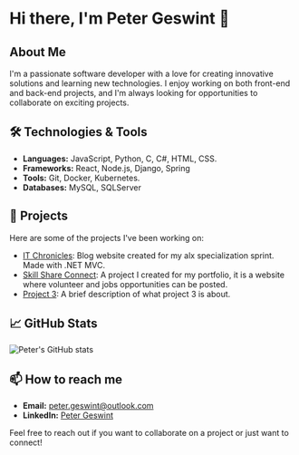 # Hi there, I'm Peter Geswint 👋

## About Me
I'm a passionate software developer with a love for creating innovative solutions and learning new technologies. I enjoy working on both front-end and back-end projects, and I'm always looking for opportunities to collaborate on exciting projects.

## 🛠️ Technologies & Tools
- **Languages:** JavaScript, Python, C, C#, HTML, CSS.
- **Frameworks:** React, Node.js, Django, Spring
- **Tools:** Git, Docker, Kubernetes.
- **Databases:** MySQL, SQLServer

## 🚀 Projects
Here are some of the projects I've been working on:
- [IT Chronicles](https://github.com/peterGeswint/Alx-Portfolio-Project-SkillsShareConnect.git): Blog website created for my alx specialization sprint. Made with .NET MVC.
- [Skill Share Connect](https://github.com/peterGeswint/Alx-Portfolio-Project-SkillsShareConnect.git): A project I created for my portfolio, it is a website where volunteer and jobs opportunities can be posted.
- [Project 3](https://github.com/peterGeswint/project3): A brief description of what project 3 is about.

## 📈 GitHub Stats
![Peter's GitHub stats](https://github-readme-stats.vercel.app/api?username=peterGeswint&show_icons=true&theme=radical)

## 📫 How to reach me
- **Email:** peter.geswint@outlook.com
- **LinkedIn:** [Peter Geswint](https://www.linkedin.com/in/peterGeswint)

Feel free to reach out if you want to collaborate on a project or just want to connect!

